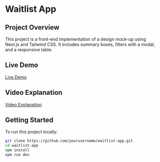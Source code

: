 # Waitlist App

## Project Overview
This project is a front-end implementation of a design mock-up using Next.js and Tailwind CSS. It includes summary boxes, filters with a modal, and a responsive table.

## Live Demo
[Live Demo](https://dashboard-nextjs-nine-green.vercel.app/)

## Video Explanation
[Video Explanation](https://your-video-link)

## Getting Started
To run this project locally:
```bash
git clone https://github.com/yourusername/waitlist-app.git
cd waitlist-app
npm install
npm run dev

